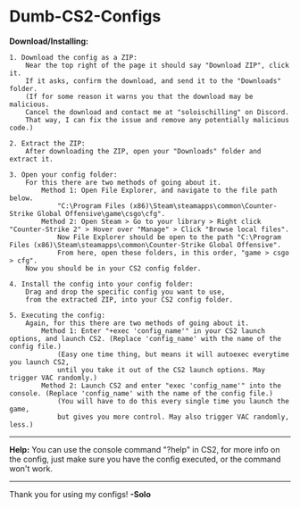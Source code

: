 # Dumb-CS2-Configs

**Download/Installing:**

	1. Download the config as a ZIP:
		Near the top right of the page it should say "Download ZIP", click it.
		If it asks, confirm the download, and send it to the "Downloads" folder.
		(If for some reason it warns you that the download may be malicious. 
		Cancel the download and contact me at "soloischilling" on Discord. 
		That way, I can fix the issue and remove any potentially malicious code.)
		
	2. Extract the ZIP:
		After downloading the ZIP, open your "Downloads" folder and extract it.
	
	3. Open your config folder:
		For this there are two methods of going about it.
			Method 1: Open File Explorer, and navigate to the file path below. 
				"C:\Program Files (x86)\Steam\steamapps\common\Counter-Strike Global Offensive\game\csgo\cfg".
			Method 2: Open Steam > Go to your library > Right click "Counter-Strike 2" > Hover over "Manage" > Click "Browse local files".
				Now File Explorer should be open to the path "C:\Program Files (x86)\Steam\steamapps\common\Counter-Strike Global Offensive".
				From here, open these folders, in this order, "game > csgo > cfg". 
		Now you should be in your CS2 config folder.
	
	4. Install the config into your config folder:
		Drag and drop the specific config you want to use, 
		from the extracted ZIP, into your CS2 config folder.
		
	5. Executing the config:
		Again, for this there are two methods of going about it.
			Method 1: Enter "+exec 'config_name'" in your CS2 launch options, and launch CS2. (Replace 'config_name' with the name of the config file.)
				(Easy one time thing, but means it will autoexec everytime you launch CS2, 
				until you take it out of the CS2 launch options. May trigger VAC randomly.)
			Method 2: Launch CS2 and enter "exec 'config_name'" into the console. (Replace 'config_name' with the name of the config file.)
				(You will have to do this every single time you launch the game, 
				but gives you more control. May also trigger VAC randomly, less.)
---
	
**Help:** You can use the console command "?help" in CS2, for more info on the config, just make sure you have the config executed, or the command won't work.

---
Thank you for using my configs! **-Solo**
